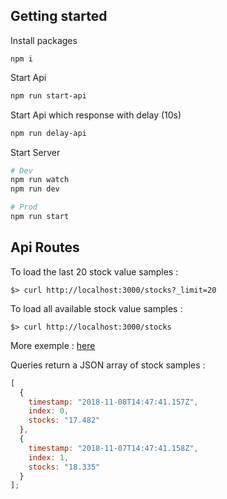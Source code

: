 ## Getting started

Install packages

```
npm i
```

Start Api

```bash
npm run start-api
```

Start Api which response with delay (10s)

```bash
npm run delay-api
```

Start Server

```bash
# Dev
npm run watch
npm run dev

# Prod
npm run start
```

## Api Routes

To load the last 20 stock value samples :

```console
$> curl http://localhost:3000/stocks?_limit=20
```

To load all available stock value samples :

```console
$> curl http://localhost:3000/stocks
```

More exemple : [here](https://github.com/typicode/json-server#routes)

Queries return a JSON array of stock samples :

```javascript
[
  {
    timestamp: "2018-11-08T14:47:41.157Z",
    index: 0,
    stocks: "17.482"
  },
  {
    timestamp: "2018-11-07T14:47:41.158Z",
    index: 1,
    stocks: "18.335"
  }
];
```
